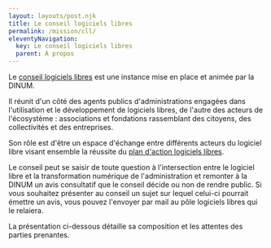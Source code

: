 ```yaml
---
layout: layouts/post.njk
title: Le conseil logiciels libres
permalink: /mission/cll/
eleventyNavigation:
  key: Le conseil logiciels libres
  parent: À propos
---
```

Le [conseil logiciels libres](https://speakerdeck.com/bluehats/presentation-du-conseil-logiciels-libres-anime-par-la-dinum) est une instance mise en place et animée par la DINUM.

Il réunit d'un côté des agents publics d'administrations engagées dans l'utilisation et le développement de logiciels libres, de l'autre des acteurs de l'écosystème : associations et fondations rassemblant des citoyens, des collectivités et des entreprises.

Son rôle est d'être un espace d'échange entre différents acteurs du logiciel libre visant ensemble la réussite du [plan d'action logiciels libres](/fr/plan-action-logiciels-libres-et-communs-numeriques/).

Le conseil peut se saisir de toute question à l'intersection entre le logiciel libre et la transformation numérique de l'administration et remonter à la DINUM un avis consultatif que le conseil décide ou non de rendre public.  Si vous souhaitez présenter au conseil un sujet sur lequel celui-ci pourrait émettre un avis, vous pouvez l'envoyer par mail au pôle logiciels libres qui le relaiera.

La présentation ci-dessous détaille sa composition et les attentes des parties prenantes.